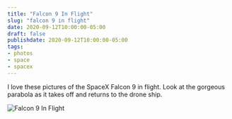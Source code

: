 ```yaml
---
title: "Falcon 9 In Flight"
slug: "falcon 9 in flight"
date: 2020-09-12T10:00:00-05:00
draft: false
publishdate: 2020-09-12T10:00:00-05:00
tags:
- photos
- space
- spacex
---
```


I love these pictures of the SpaceX Falcon 9 in flight. Look at the gorgeous parabola as it takes off and returns to the drone ship.

![Falcon 9 In Flight](/img/falcon9.png)
